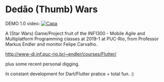 # Dedão (Thumb) Wars
DEMO 1.0 video: 
[![Capa](https://github.com/Ajnus/DEDAO_THUMB_WARS_Flutter/blob/master/dedao%20wars%20play.png?raw=true)](https://www.youtube.com/watch?v=SRlWgwwjvo4)

A (Star Wars) Game/Project fruit of the INF1300 - Mobile Agile and Multiplatform Programming classes at 2019-1 at PUC-Rio, from Professor Markus Endler and monitor Felipe Carvalho.

http://www-di.inf.puc-rio.br/~endler/courses/Flutter/ 

plus some recent personal digging.

In constant development for Dart/Flutter pratice + total fun. :)
